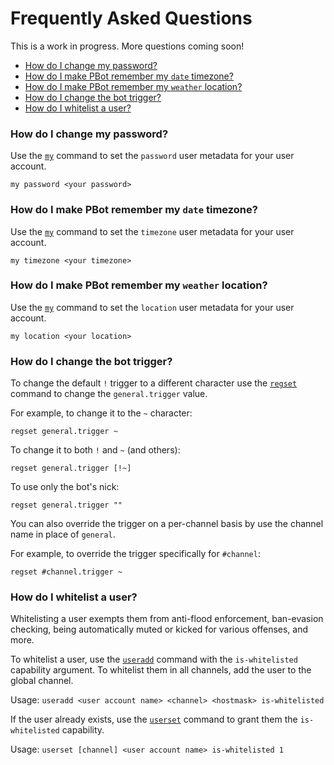 # Frequently Asked Questions
This is a work in progress. More questions coming soon!

<!-- md-toc-begin -->
  * [How do I change my password?](#how-do-i-change-my-password)
  * [How do I make PBot remember my `date` timezone?](#how-do-i-make-pbot-remember-my-date-timezone)
  * [How do I make PBot remember my `weather` location?](#how-do-i-make-pbot-remember-my-weather-location)
  * [How do I change the bot trigger?](#how-do-i-change-the-bot-trigger)
  * [How do I whitelist a user?](#how-do-i-whitelist-a-user)
<!-- md-toc-end -->

### How do I change my password?
Use the [`my`](Commands.md#my) command to set the `password` user metadata for your
user account.

    my password <your password>

### How do I make PBot remember my `date` timezone?
Use the [`my`](Commands.md#my) command to set the `timezone` user metadata for your
user account.

    my timezone <your timezone>

### How do I make PBot remember my `weather` location?
Use the [`my`](Commands.md#my) command to set the `location` user metadata for your
user account.

    my location <your location>

### How do I change the bot trigger?
To change the default `!` trigger to a different character use the [`regset`](Registry.md#regset)
command to change the `general.trigger` value.

For example, to change it to the `~` character:

    regset general.trigger ~

To change it to both `!` and `~` (and others):

    regset general.trigger [!~]

To use only the bot's nick:

    regset general.trigger ""

You can also override the trigger on a per-channel basis by use the channel name
in place of `general`.

For example, to override the trigger specifically for `#channel`:

    regset #channel.trigger ~

### How do I whitelist a user?
Whitelisting a user exempts them from anti-flood enforcement, ban-evasion checking,
being automatically muted or kicked for various offenses, and more.

To whitelist a user, use the [`useradd`](Admin.md#useradd) command with the
`is-whitelisted` capability argument.  To whitelist them in all channels, add
the user to the global channel.

Usage: `useradd <user account name> <channel> <hostmask> is-whitelisted`

If the user already exists, use the [`userset`](Admin.md#userset) command to
grant them the `is-whitelisted` capability.

Usage: `userset [channel] <user account name> is-whitelisted 1`
